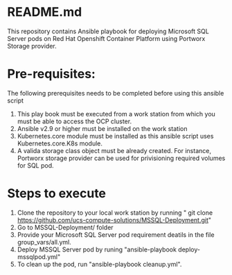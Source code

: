 # README.md


This repository contains Ansible playbook for deploying  Microsoft SQL Server pods on Red Hat Openshift Container Platform using Portworx Storage provider.

Pre-requisites: 
===========================================================================================================================

The following prerequisites needs to be completed before using this ansible script

1) This play book must be executed from a work station from which you must  be able to access the OCP cluster.
2) Ansible v2.9 or higher  must be installed on the  work station 
3) Kubernetes.core module must be installed as this ansible script uses Kubernetes.core.K8s module.
4) A valida storage class object must be already created. For instance, Portworx storage provider can be used for privisioning required volumes for SQL pod.

Steps to execute
===========================================================================================================================

1) Clone the repository to your local work station by running " git clone  https://github.com/ucs-compute-solutions/MSSQL-Deployment.git"
2) Go to MSSQL-Deployment/ folder
3) Provide your Microsoft SQL Server pod requirement deatils in the file group_vars/all.yml.
4) Deploy MSSQL Server pod by runing "ansible-playbook deploy-mssqlpod.yml"
5) To clean up the pod, run "ansible-playbook cleanup.yml".

